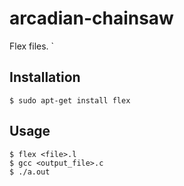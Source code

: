 # arcadian-chainsaw
Flex files. `

## Installation
```
$ sudo apt-get install flex
```

## Usage
```
$ flex <file>.l
$ gcc <output_file>.c
$ ./a.out
```
